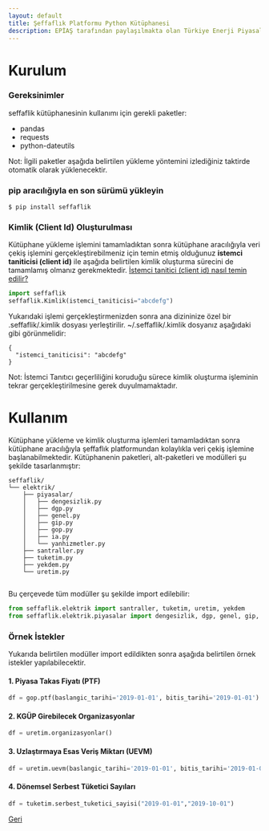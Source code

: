 ```yaml
---
layout: default
title: Şeffaflık Platformu Python Kütüphanesi
description: EPİAŞ tarafından paylaşılmakta olan Türkiye Enerji Piyasalarına dair verilerin python aracılığıyla kolaylıkla çekilebilmesini sağlayan python kütüphanesi kullanım ve özellikleri
---
```


# Kurulum
### Gereksinimler
seffaflik kütüphanesinin kullanımı için gerekli paketler:
* pandas
* requests
* python-dateutils

Not: İlgili paketler aşağıda belirtilen yükleme yöntemini izlediğiniz taktirde otomatik olarak yüklenecektir.
### pip aracılığıyla en son sürümü yükleyin
```
$ pip install seffaflik
```

### Kimlik (Client Id) Oluşturulması
Kütüphane yükleme işlemini tamamladıktan sonra kütüphane aracılığıyla veri çekiş işlemini gerçekleştirebilmeniz için 
temin etmiş olduğunuz **istemci taniticisi (client id)** ile aşağıda belirtilen kimlik oluşturma sürecini de tamamlamış 
olmanız gerekmektedir. [İstemci tanitici (client id) nasıl temin edilir?](https://nurisensoy.github.io/seffaflikplatformu/nedir)

```python
import seffaflik
seffaflik.Kimlik(istemci_taniticisi="abcdefg")
```
Yukarıdaki işlemi gerçekleştirmenizden sonra ana dizininize özel bir
.seffaflik/.kimlik dosyası yerleştirilir. ~/.seffaflik/.kimlik dosyanız aşağıdaki
gibi görünmelidir:
```
{
  "istemci_taniticisi": "abcdefg"
}
```
Not: İstemci Tanıtıcı geçerliliğini koruduğu sürece kimlik oluşturma işleminin tekrar gerçekleştirilmesine 
gerek duyulmamaktadır.


# Kullanım
Kütüphane yükleme ve kimlik oluşturma işlemleri tamamladıktan sonra kütüphane aracılığıyla şeffaflık platformundan 
kolaylıkla veri çekiş işlemine başlanabilmektedir. Kütüphanenin paketleri, alt-paketleri ve modülleri şu şekilde 
tasarlanmıştır:
```
seffaflik/
└── elektrik/
    ├── piyasalar/
    │   ├── dengesizlik.py
    │   ├── dgp.py
    │   ├── genel.py
    │   ├── gip.py    
    │   ├── gop.py
    │   ├── ia.py  
    │   └── yanhizmetler.py
    ├── santraller.py
    ├── tuketim.py
    ├── yekdem.py
    └── uretim.py
    
```
Bu çerçevede tüm modüller şu şekilde import edilebilir:
```python
from seffaflik.elektrik import santraller, tuketim, uretim, yekdem
from seffaflik.elektrik.piyasalar import dengesizlik, dgp, genel, gip, gop, ia, yanhizmetler
```
### Örnek İstekler
Yukarıda belirtilen modüller import edildikten sonra aşağıda belirtilen örnek istekler yapılabilecektir.
#### 1. Piyasa Takas Fiyatı (PTF)
```python
df = gop.ptf(baslangic_tarihi='2019-01-01', bitis_tarihi='2019-01-01')
```
#### 2. KGÜP Girebilecek Organizasyonlar
```python
df = uretim.organizasyonlar()
```
#### 3. Uzlaştırmaya Esas Veriş Miktarı (UEVM)
```python
df = uretim.uevm(baslangic_tarihi='2019-01-01', bitis_tarihi='2019-01-01')
```
#### 4. Dönemsel Serbest Tüketici Sayıları
```python
df = tuketim.serbest_tuketici_sayisi("2019-01-01","2019-10-01")
```

[Geri](./)
